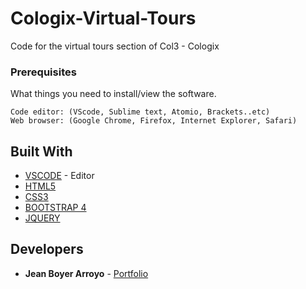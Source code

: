 # Cologix-Virtual-Tours
Code for the virtual tours section of Col3 - Cologix

### Prerequisites

What things you need to install/view the software.

```
Code editor: (VScode, Sublime text, Atomio, Brackets..etc)
Web browser: (Google Chrome, Firefox, Internet Explorer, Safari)
```

## Built With
* [VSCODE](https://code.visualstudio.com/) - Editor
* [HTML5](https://www.w3schools.com/html/html5_intro.asp)
* [CSS3](https://www.w3schools.com/css/)
* [BOOTSTRAP 4](https://getbootstrap.com/docs/4.0/getting-started/introduction/)
* [JQUERY](https://jquery.com/)


## Developers

* **Jean Boyer Arroyo** - [Portfolio](http://jeanarbo.com/)
